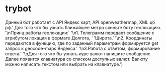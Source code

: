 # trybot

Данный бот работает с API Яндекс карт, API openweathermap, XML цб рф.'
                                                   Для того что бы узнать ближайшее метро скиньте боту геолокацию.
                                                   '\nПринц работы геолокации:'
                                                   '\n1. Телеграмм передает сообщение с атрибутом локация в формате Долгота, '
                                                   'Широта.'
                                                   '\n2. Координаты передаются в функцию, где по заданный параметрам формируется get запрос к geocode-maps Яндекса.'
                                                   '\n3.Работа с ответом, формирование ответа.'
                                                   '\nДля того что бы узнать курс валют напишите сообщение. Далее появится клавиатура со списком доступных валют. Валюту можно написать текстом или выбрать на клавиатуре.')
